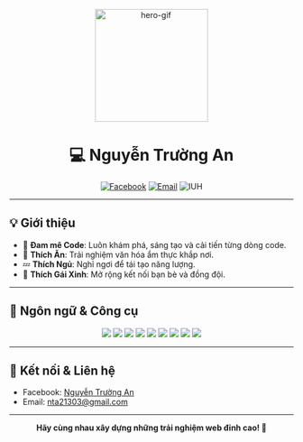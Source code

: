 <!-- README.md -->
<p align="center">
  <img src="https://media.giphy.com/media/PAqjdPkJLDsmBRSYUp/giphy.gif" width="200" alt="hero-gif"/>
</p>

<h1 align="center">💻 Nguyễn Trường An</h1>
<p align="center">
  <a href="https://www.facebook.com/Truong.An.IT" target="_blank"><img src="https://img.shields.io/badge/Facebook-1877F2?logo=facebook&logoColor=white" alt="Facebook"></a>
  <a href="mailto:nta21303@gmail.com"><img src="https://img.shields.io/badge/Email-D14836?logo=gmail&logoColor=white" alt="Email"></a>
  <img src="https://img.shields.io/badge/School-IUH-007ACC?logo=googleclassroom&logoColor=white" alt="IUH">
</p>

---

## 💡 Giới thiệu
- 🔭 **Đam mê Code**: Luôn khám phá, sáng tạo và cải tiến từng dòng code.
- 🌱 **Thích Ăn**: Trải nghiệm văn hóa ẩm thực khắp nơi.
- 💤 **Thích Ngủ**: Nghỉ ngơi để tái tạo năng lượng.
- 🤝 **Thích Gái Xinh**: Mở rộng kết nối bạn bè và đồng đội.

---

## 🔧 Ngôn ngữ & Công cụ
<p align="center">
  <img src="https://img.shields.io/badge/Python-3776AB?logo=python&logoColor=white" />
  <img src="https://img.shields.io/badge/Java-007396?logo=java&logoColor=white" />
  <img src="https://img.shields.io/badge/C-00599C?logo=c&logoColor=white" />
  <img src="https://img.shields.io/badge/SQL-4479A1?logo=mysql&logoColor=white" />
  <img src="https://img.shields.io/badge/Docker-2496ED?logo=docker&logoColor=white" />
  <img src="https://img.shields.io/badge/Node.js-339933?logo=node.js&logoColor=white" />
  <img src="https://img.shields.io/badge/HTML5-E34F26?logo=html5&logoColor=white" />
  <img src="https://img.shields.io/badge/CSS3-1572B6?logo=css3&logoColor=white" />
  <img src="https://img.shields.io/badge/JavaScript-F7DF1E?logo=javascript&logoColor=black" />
</p>

---

## 🚀 Kết nối & Liên hệ
- Facebook: [Nguyễn Trường An](https://www.facebook.com/Truong.An.IT)
- Email: nta21303@gmail.com

---

<p align="center">
  <strong>Hãy cùng nhau xây dựng những trải nghiệm web đỉnh cao! 🌟</strong>
</p>
